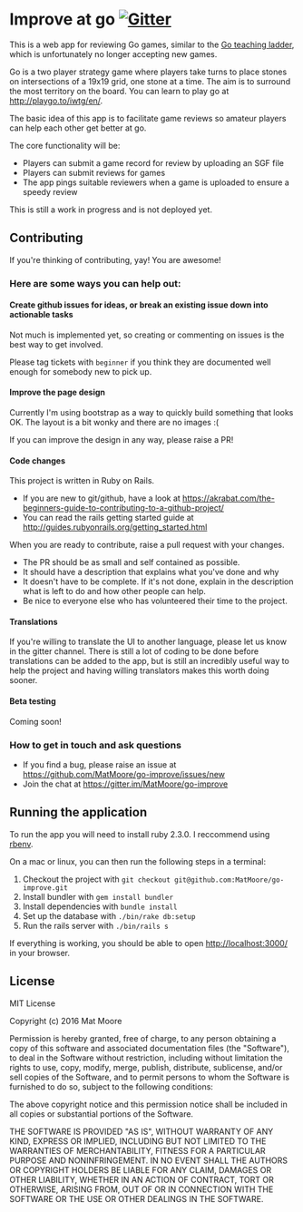 # Improve at go [![Gitter](https://badges.gitter.im/MatMoore/go-improve.svg)](https://gitter.im/MatMoore/go-improve?utm_source=badge&utm_medium=badge&utm_campaign=pr-badge)

This is a web app for reviewing Go games, similar to the [Go teaching ladder](https://gtl.xmp.net/), which is unfortunately no longer accepting new games.

Go is a two player strategy game where players take turns to place stones on intersections of a 19x19 grid, one stone at a time. The aim is to surround the most territory on the board. You can learn to play go at <http://playgo.to/iwtg/en/>.

The basic idea of this app is to facilitate game reviews so amateur players can help each other get better at go.

The core functionality will be:

* Players can submit a game record for review by uploading an SGF file
* Players can submit reviews for games
* The app pings suitable reviewers when a game is uploaded to ensure a speedy review

This is still a work in progress and is not deployed yet.

## Contributing

If you're thinking of contributing, yay! You are awesome!

### Here are some ways you can help out:

#### Create github issues for ideas, or break an existing issue down into actionable tasks

Not much is implemented yet, so creating or commenting on issues is the best way to get involved.

Please tag tickets with `beginner` if you think they are documented well enough for somebody new to pick up.

#### Improve the page design

Currently I'm using bootstrap as a way to quickly build something that looks OK. The layout is a bit wonky and there are no images :(

If you can improve the design in any way, please raise a PR!

#### Code changes

This project is written in Ruby on Rails.

* If you are new to git/github, have a look at https://akrabat.com/the-beginners-guide-to-contributing-to-a-github-project/
* You can read the rails getting started guide at http://guides.rubyonrails.org/getting_started.html

When you are ready to contribute, raise a pull request with your changes.

* The PR should be as small and self contained as possible.
* It should have a description that explains what you've done and why
* It doesn't have to be complete. If it's not done, explain in the description what is left to do and how other people can help.
* Be nice to everyone else who has volunteered their time to the project.

#### Translations

If you're willing to translate the UI to another language, please let us know in the gitter channel. There is still a lot of coding to be done before translations can be added to the app, but is still an incredibly useful way to help the project and having willing translators makes this worth doing sooner.

#### Beta testing

Coming soon!

### How to get in touch and ask questions

* If you find a bug, please raise an issue at https://github.com/MatMoore/go-improve/issues/new
* Join the chat at https://gitter.im/MatMoore/go-improve

## Running the application

To run the app you will need to install ruby 2.3.0. I reccommend using [rbenv](https://github.com/rbenv/rbenv#installation).

On a mac or linux, you can then run the following steps in a terminal:

1. Checkout the project with `git checkout git@github.com:MatMoore/go-improve.git`
2. Install bundler with `gem install bundler`
3. Install dependencies with `bundle install`
5. Set up the database with `./bin/rake db:setup`
4. Run the rails server with `./bin/rails s`

If everything is working, you should be able to open <http://localhost:3000/> in your browser.

## License

MIT License

Copyright (c) 2016 Mat Moore

Permission is hereby granted, free of charge, to any person obtaining a copy
of this software and associated documentation files (the "Software"), to deal
in the Software without restriction, including without limitation the rights
to use, copy, modify, merge, publish, distribute, sublicense, and/or sell
copies of the Software, and to permit persons to whom the Software is
furnished to do so, subject to the following conditions:

The above copyright notice and this permission notice shall be included in all
copies or substantial portions of the Software.

THE SOFTWARE IS PROVIDED "AS IS", WITHOUT WARRANTY OF ANY KIND, EXPRESS OR
IMPLIED, INCLUDING BUT NOT LIMITED TO THE WARRANTIES OF MERCHANTABILITY,
FITNESS FOR A PARTICULAR PURPOSE AND NONINFRINGEMENT. IN NO EVENT SHALL THE
AUTHORS OR COPYRIGHT HOLDERS BE LIABLE FOR ANY CLAIM, DAMAGES OR OTHER
LIABILITY, WHETHER IN AN ACTION OF CONTRACT, TORT OR OTHERWISE, ARISING FROM,
OUT OF OR IN CONNECTION WITH THE SOFTWARE OR THE USE OR OTHER DEALINGS IN THE
SOFTWARE.
